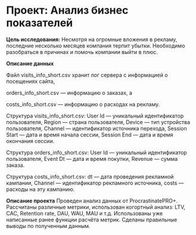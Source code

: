 # Проект: Анализ бизнес показателей

**Цель исследования:** Несмотря на огромные вложения в рекламу, последние несколько месяцев компания терпит убытки. Необходимо разобраться в причинах и помочь компании выйти в плюс.

**Описание данных**

Файл visits_info_short.csv хранит лог сервера с информацией о посещениях сайта,

orders_info_short.csv — информацию о заказах, а

costs_info_short.csv — информацию о расходах на рекламу.

Структура visits_info_short.csv: User Id — уникальный идентификатор пользователя, Region — страна пользователя, Device — тип устройства пользователя, Channel — идентификатор источника перехода, Session Start — дата и время начала сессии, Session End — дата и время окончания сессии.

Структура orders_info_short.csv: User Id — уникальный идентификатор пользователя, Event Dt — дата и время покупки, Revenue — сумма заказа.

Структура costs_info_short.csv: dt — дата проведения рекламной кампании, Channel — идентификатор рекламного источника, costs — расходы на эту кампанию.

**Описание проекта**
Проведен анализ данных от ProcrastinatePRO+.
Рассчитаны различные метрики, использован когортный анализ: LTV, CAC, Retention rate, DAU, WAU, MAU и т.д. Использованы уже написанные ранее функции расчёта метрик. Сделаны правильные выводы по полученным данным.
